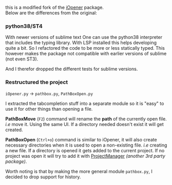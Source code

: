 this is a modified fork of the [iOpener] package.  
Below are the differences from the original:  

### python38/ST4
With newer versions of sublime text
One can use the python38 interpreter that includes
the typing library. With LSP installed this helps
developing quite a bit. So I refactored the code
to be more or less statically typed.
This however makes the package not compatible with
earlier versions of sublime (not even ST3).

And I therefor dropped the different tests for
sublime versions.

### Restructured the project 
`iOpener.py` -> `pathbox.py`, `PathBoxOpen.py`

I extracted the tabcompletion stuff into a separate module
so it is "easy" to use it for other things than opening a file.

**PathBoxMove** (`F2`) command will rename the **path** of the currently
open file. *i.e* move it. Using the same UI. If a directory needed
doesn't exist it will get created.

**PathBoxOpen** (`Ctrl+o`) command is similar to iOpener, it will also
create necessary directories when it is used to open a
non-existing file. *i.e* creating a new file.
If a directory is opened it gets added to the current
project. If no project was open it will try to add
it with [ProjectManager] *(another 3rd party package)*.

Worth noting is that by making the more general
module `pathbox.py`, I decided to drop support
for history.


[iOpener]: https://github.com/rosshemsley/iOpener
[ProjectManager]: https://github.com/randy3k/ProjectManager
